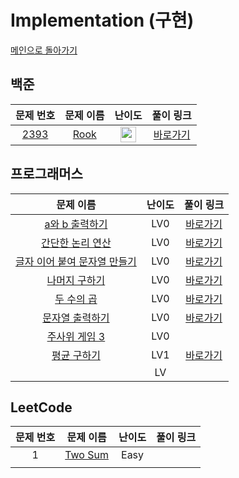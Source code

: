 # Implementation (구현)

[메인으로 돌아가기](https://github.com/SSUHYUNKIM/Algorithm)

## 백준
|        문제 번호         |        문제 이름         |         난이도          |        풀이 링크         |          
| :-----: | :-----: | :-----: | :-----: |
| <a href="https://www.acmicpc.net/problem/2393" target="_blank">2393</a> | <a href="https://www.acmicpc.net/problem/2393" target="_blank">Rook</a> | <img height="25px" width="25px" src="https://static.solved.ac/tier_small/1.svg"/> | <a href="./solution/2393.cpp">바로가기</a> |

## 프로그래머스
|        문제 이름         |         난이도          |        풀이 링크         |          
| :-----: | :-----: | :-----: |
| <a href="https://school.programmers.co.kr/learn/courses/30/lessons/181951" target="_blank">a와 b 출력하기</a> | LV0 | <a href="./solution/a와 b 출력하기.cpp">바로가기</a> |
| <a href="https://school.programmers.co.kr/learn/courses/30/lessons/181917" target="_blank">간단한 논리 연산</a> | LV0 | <a href="./solution/간단한 논리 연산.cpp">바로가기</a> |
| <a href="https://school.programmers.co.kr/learn/courses/30/lessons/181915" target="_blank">글자 이어 붙여 문자열 만들기</a> | LV0 | <a href="./solution/글자 이어 붙여 문자열 만들기.cpp">바로가기</a> |
| <a href="https://school.programmers.co.kr/learn/courses/30/lessons/120810" target="_blank">나머지 구하기</a> | LV0 | <a href="./solution/나머지구하기.cpp">바로가기</a> |
| <a href="https://school.programmers.co.kr/learn/courses/30/lessons/120804" target="_blank">두 수의 곱</a> | LV0 | <a href="./solution/두수의곱.cpp">바로가기</a> |
| <a href="https://school.programmers.co.kr/learn/courses/30/lessons/181952" target="_blank">문자열 출력하기</a> | LV0 | <a href="./solution/문자열 출력하기.cpp">바로가기</a> |
| <a href="https://school.programmers.co.kr/learn/courses/30/lessons/181916" target="_blank">주사위 게임 3</a> | LV0 | <a href="./solution/주사위 게임 3.cpp"></a> |
| <a href="https://school.programmers.co.kr/learn/courses/30/lessons/12944" target="_blank">평균 구하기</a> | LV1 | <a href="./solution/평균구하기.cpp">바로가기</a> |
| <a href="https://school.programmers.co.kr/learn/courses/30/lessons/120804" target="_blank"></a> | LV | <a href="./solution/두수의곱.cpp"></a> |

## LeetCode
|        문제 번호         |        문제 이름         |         난이도          |        풀이 링크         |          
| :-----: | :-----: | :-----: | :-----: |
| 1 | <a href="https://leetcode.com/problems/two-sum/" target="_blank">Two Sum</a> | Easy | <a href="./solution/Leet1.cpp"></a> |
| <a href="https://school.programmers.co.kr/learn/courses/30/lessons/120804" target="_blank"></a> |  | <a href="./solution/두수의곱.cpp"></a> |